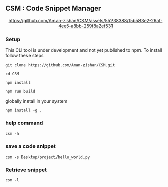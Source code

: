 ## CSM : Code Snippet Manager

<div align="center">
  
https://github.com/Aman-zishan/CSM/assets/55238388/15b583e2-26af-4ee5-a8bb-259f8a2ef531

</div>

### Setup

This CLI tool is under development and not yet published to npm. To install follow these steps

```
git clone https://github.com/Aman-zishan/CSM.git
```

```
cd CSM
```

```
npm install 
```

```
npm run build
```

globally install in your system

```
npm install -g .
```

### help command

```
csm -h
```

### save a code snippet

```
csm -s Desktop/project/hello_world.py
```

### Retrieve snippet

```
csm -l

```




